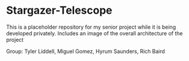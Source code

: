 # Stargazer-Telescope
This is a placeholder repository for my senior project while it is being developed privately. Includes an image of the overall architecture of the project

Group: Tyler Liddell, Miguel Gomez, Hyrum Saunders, Rich Baird
